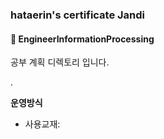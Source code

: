 ### hataerin's certificate Jandi

#### :bookmark_tabs: EngineerInformationProcessing



공부 계획 디렉토리 입니다.


.



**운영방식**

* 사용교재: 



